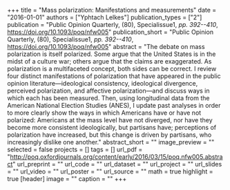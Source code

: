 +++
title = "Mass polarization: Manifestations and measurements"
date = "2016-01-01"
authors = ["Yphtach Lelkes"]
publication_types = ["2"]
publication = "Public Opinion Quarterly, (80), Specialissue1, _pp. 392--410_, https://doi.org/10.1093/poq/nfw005"
publication_short = "Public Opinion Quarterly, (80), Specialissue1, _pp. 392--410_, https://doi.org/10.1093/poq/nfw005"
abstract = "The debate on mass polarization is itself polarized. Some argue that the United States is in the midst of a culture war; others argue that the claims are exaggerated. As polarization is a multifaceted concept, both sides can be correct. I review four distinct manifestations of polarization that have appeared in the public opinion literature—ideological consistency, ideological divergence, perceived polarization, and affective polarization—and discuss ways in which each has been measured. Then, using longitudinal data from the American National Election Studies (ANES), I update past analyses in order to more clearly show the ways in which Americans have or have not polarized: Americans at the mass level have not diverged, nor have they become more consistent ideologically, but partisans have; perceptions of polarization have increased, but this change is driven by partisans, who increasingly dislike one another."
abstract_short = ""
image_preview = ""
selected = false
projects = []
tags = []
url_pdf = "http://poq.oxfordjournals.org/content/early/2016/03/15/poq.nfw005.abstract"
url_preprint = ""
url_code = ""
url_dataset = ""
url_project = ""
url_slides = ""
url_video = ""
url_poster = ""
url_source = ""
math = true
highlight = true
[header]
image = ""
caption = ""
+++
